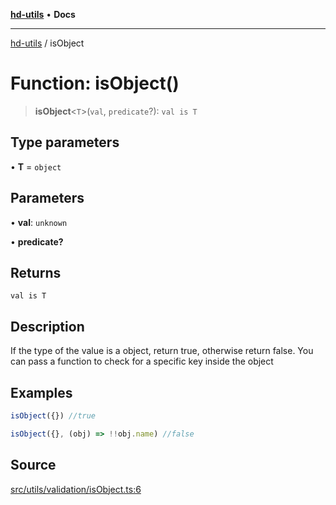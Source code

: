 [**hd-utils**](../README.md) • **Docs**

***

[hd-utils](../globals.md) / isObject

# Function: isObject()

> **isObject**\<`T`\>(`val`, `predicate`?): `val is T`

## Type parameters

• **T** = `object`

## Parameters

• **val**: `unknown`

• **predicate?**

## Returns

`val is T`

## Description

If the type of the value is a object, return true, otherwise return false. You can pass a function to check for a specific key inside the object

## Examples

```ts
isObject({}) //true
```

```ts
isObject({}, (obj) => !!obj.name) //false
```

## Source

[src/utils/validation/isObject.ts:6](https://github.com/AhmadHddad/h-utils/blob/b1dfa95e218c9605f39fc234662ef50e62fadcb8/src/utils/validation/isObject.ts#L6)
